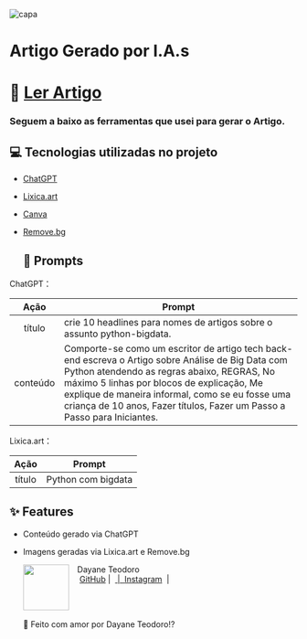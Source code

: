![capa](https://github.com/Dayanebiaerafa/Ebook-gerado-IA/blob/main/Pink%20and%20Tan%20Flowers%20Modern%20Artisan%20Business%20X-Frame%20Banner.png)


# Artigo Gerado por I.A.s

# 📖 [Ler Artigo](https://web.dio.me/articles/analise-de-big-data-com-python-passo-a-passo-para-iniciantes?back=%2Farticles&open-modal=true&page=1&order=oldest)
### Seguem a baixo as ferramentas que usei para gerar o Artigo.

## 💻 Tecnologias utilizadas no projeto

- [ChatGPT](https://chat.openai.com/) 
- [Lixica.art](https://lexica.art/)
- [Canva](https://www.canva.com/)
- [Remove.bg](https://www.remove.bg/pt-br)

  ## 🧠 Prompts

ChatGPT：

|   Ação   | Prompt                                                                                                                                                                                                                                                                         |
| :------: | ------------------------------------------------------------------------------------------------------------------------------------------------------------------------------------------------------------------------------------------------------------------------------ |
|  título  | crie 10 headlines para nomes de artigos sobre o assunto python-bigdata.                                                      |
| conteúdo | Comporte-se como um escritor de artigo tech back- end escreva o Artigo sobre Análise de Big Data com Python atendendo as regras abaixo, REGRAS, No máximo 5 linhas por blocos de explicação, Me explique de maneira informal, como se eu fosse uma criança de 10 anos, Fazer  títulos, Fazer um Passo a Passo para Iniciantes.  |

Lixica.art：

|  Ação  | Prompt                                                                                 |
| :----: | -------------------------------------------------------------------------------------- |
| título | Python com bigdata |


## ✨ Features

- Conteúdo gerado via ChatGPT
- Imagens geradas via Lixica.art e Remove.bg

  <p>
    <img 
      align=left 
      margin=10 
      width=80 
      src="![WhatsApp Image 2023-01-31 at 10 52 47 (1)](https://github.com/user-attachments/assets/430109f9-1127-4cf3-a823-c29d32ecea76)"
    />
    <p>&nbsp&nbsp&nbspDayane Teodoro<br>
    &nbsp&nbsp&nbsp
    <a href="https://github.com/Dayanebiaerafa">
    GitHub</a>&nbsp;|&nbsp;
    <a href="https://www.linkedin.com/in/dayaneteodoro/
felipe-exe">LinkedIn</a>
&nbsp;|&nbsp;
    <a href="https://www.instagram.com/dayane_cie/">
    Instagram</a>
&nbsp;|&nbsp;</p>
</p>
<br/><br/>
<p>


💞 Feito com amor por Dayane Teodoro⁉ 
